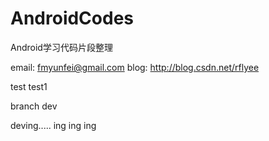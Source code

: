 AndroidCodes
============

Android学习代码片段整理

email: fmyunfei@gmail.com
blog:  http://blog.csdn.net/rflyee

test
test1

branch dev 

deving.....  ing  ing  ing
